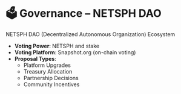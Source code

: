 # 🗳 Governance – NETSPH DAO

NETSPH DAO (Decentralized Autonomous Organization) Ecosystem  

- **Voting Power**: NETSPH and stake  
- **Voting Platform**: Snapshot.org (on-chain voting)  
- **Proposal Types**:  
  - Platform Upgrades  
  - Treasury Allocation  
  - Partnership Decisions  
  - Community Incentives  
